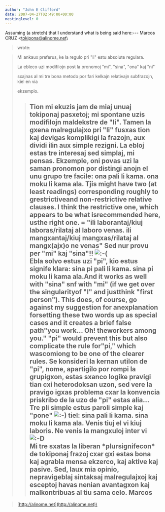 ```yaml
---
author: "John E Clifford"
date: 2007-04-27T02:49:00+00:00
nestinglevel: 0
---
```

Assuming (a stretch) that I understand what is being said here:---
 Marcos CRUZ <[tokipona@alinome.net](mailto://tokipona@alinome.net)\
> wrote:

> 
> Mi ankaux preferus, ke la regulo pri "li" estu absolute regulara.
> 
> La ebleco uzi modifilojn post la pronomoj "mi", "sina", "ona" kaj
> "ni"
> 
> sxajnas al mi tre bona metodo por fari kelkajn relativajn
> subfrazojn, kiel en via
> 
> ekzemplo.
>> Tion mi ekuzis jam de miaj unuaj tokiponaj pasxetoj; mi spontane uzis
> modifilojn maldekstre de "li". Tamen la gxena malregulajxo pri "li"
> fusxas tion kaj devigas komplikigi la frazojn, aux dividi ilin aux
> simple rezigni.
>> La ebloj estas tre interesaj sed simplaj, mi pensas. Ekzemple, oni
> povas uzi la saman pronomon por distingi anojn el unu grupo tre
> facile:
>> ona pali li kama. ona moku li kama ala. Tjis might have two (at least readings) corresponding roughly to grestrictiveand non-restrictive relative clauses. I think the restrictive one, which appears to be what isrecommended here, usthe right one.
> = "ili laborantaj/kiuj laboras/rilataj al laboro venas.
> ili mangxantaj/kiuj mangxas/rilataj al mangx(ajx)o ne venas"
>> Sed nur provu per "mi" kaj "sina"!! ![:-(](images/smilies/icon_e_sad.gif "Sad")\
>> Ebla solvo estus uzi "pi", kio estus signife klara:
>> sina pi pali li kama. sina pi moku li kama ala.And it works as well with "sina" snf with "mi" (if we get over the singularityof "I" and justthink "first person"). This does, of course, go against my suggestion for anexplanation forsetting these two words up as special cases and it creates a brief false path"you work... Oh! theworkers among you." "pi" would prevent this but also complicate the rule for"pi," which wascomiong to be one of the clearer rules.
> Se konsideri la kernan utilon de "pi", nome, apartigilo por rompi la
> grupigxon, estas sxanco logike pravigi tian cxi heterodoksan uzon,
> sed vere la pravigo igxas problema cxar la konvencia priskribo de la
> uzo de "pi" estas alia...
>> Tre pli simple estus paroli simple kaj "pone" ![:-)](images/smilies/icon_e_smile.gif "Smile") tiel:
>> sina pali li kama. sina moku li kama ala.
>> Venis tiuj el vi kiuj laboris. Ne venis la mangxuloj inter vi ![:-D](images/smilies/icon_e_biggrin.gif "Very Happy")\
>> Mi tre sxatas la liberan \*plursignifecon\* de tokiponaj frazoj cxar
> gxi estas bona kaj agrabla mensa ekzerco, kaj aktive kaj pasive. Sed,
> laux mia opinio, nepravigeblaj sintaksaj malregulajxoj kaj esceptoj
> havas nenian avantagxon kaj malkontribuas al tiu sama celo.
>> Marcos
>> --

> [http://alinome.net](http://alinome.net)\
>>>>